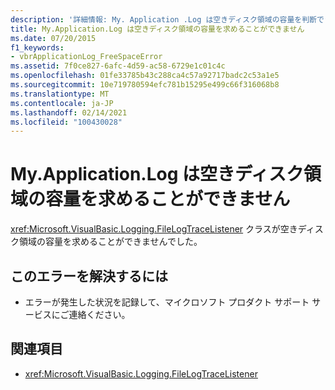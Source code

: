 ```yaml
---
description: '詳細情報: My. Application .Log は空きディスク領域の容量を判断できません'
title: My.Application.Log は空きディスク領域の容量を求めることができません
ms.date: 07/20/2015
f1_keywords:
- vbrApplicationLog_FreeSpaceError
ms.assetid: 7f0ce827-6afc-4d59-ac58-6729e1c01c4c
ms.openlocfilehash: 01fe33785b43c288ca4c57a92717badc2c53a1e5
ms.sourcegitcommit: 10e719780594efc781b15295e499c66f316068b8
ms.translationtype: MT
ms.contentlocale: ja-JP
ms.lasthandoff: 02/14/2021
ms.locfileid: "100430028"
---
```

# <a name="myapplicationlog-cannot-determine-the-amount-of-free-disk-space"></a>My.Application.Log は空きディスク領域の容量を求めることができません

<xref:Microsoft.VisualBasic.Logging.FileLogTraceListener> クラスが空きディスク領域の容量を求めることができませんでした。  
  
## <a name="to-correct-this-error"></a>このエラーを解決するには  
  
- エラーが発生した状況を記録して、マイクロソフト プロダクト サポート サービスにご連絡ください。  
  
## <a name="see-also"></a>関連項目

- <xref:Microsoft.VisualBasic.Logging.FileLogTraceListener>
